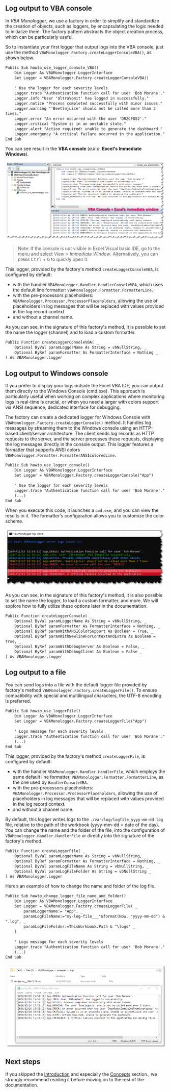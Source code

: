 ## Log output to VBA console

In *VBA Monologger*, we use a factory in order to simplify and standardize the creation of objects, such as loggers, by encapsulating the logic needed to initialize them. The factory pattern abstracts the object creation process, which can be particularly useful. 

So to instantiate your first logger that output logs into the VBA console, just use the method `VBAMonologger.Factory.createLoggerConsoleVBA()`, as shown below. 

```vbscript
Public Sub howto_use_logger_console_VBA()
    Dim Logger As VBAMonologger.LoggerInterface
    Set Logger = VBAMonologger.Factory.createLoggerConsoleVBA()
    
    ' Use the logger for each severity levels
    Logger.trace "Authentication function call for user 'Bob Morane'." 
    Logger.info "User 'UltraVomit' has logged in successfully."
    Logger.notice "Process completed successfully with minor issues."
    Logger.warning "'Beetlejuice' should not be called more than 3 times."
    Logger.error "An error occurred with the user 'DRZCFOS2'."
    Logger.critical "System is in an unstable state."
    Logger.alert "Action required: unable to generate the dashboard."
    Logger.emergency "A critical failure occurred in the application."
End Sub
```

You can see result in the **VBA console** (*a.k.a.* **Excel's Immediate Windows**).

![VBAMonologger-output-VBAConsole.png](VBAMonologger-output-VBAConsole.png)

> Note: If the console is not visible in Excel Visual basic IDE, go to the menu and select *View > Immediate Window*. Alternatively, you can press <kbd>Ctrl</kbd> + <kbd>G</kbd> to quickly open it.

This logger, provided by the factory's method `createLoggerConsoleVBA`, is configured by default: 

- with the handler `VBAMonologger.Handler.HandlerConsoleVBA`, which uses the default line formatter: `VBAMonologger.Formatter.FormatterLine`.
- with the pre-processors placeholders: `VBAMonologger.Processor.ProcessorPlaceholders`, allowing the use of placeholders in log messages that will be replaced with values provided in the log record context.
- and without a channel name. 

As you can see, in the signature of this factory's method, it is possible to set the name the logger (channel) and to load a custom formatter.

```vbscript title='VBAMonologger.Factroy.createLoggerConsoleVBA()' 
Public Function createLoggerConsoleVBA( _
    Optional ByVal paramLoggerName As String = vbNullString, _
    Optional ByRef paramFormatter As FormatterInterface = Nothing _
) As VBAMonologger.Logger
```


## Log output to Windows console

If you prefer to display your logs outside the Excel VBA IDE, you can output them directly to the Windows Console (cmd.exe). This approach is particularly useful when working on complex applications where monitoring logs in real-time is crucial, or when you need a larger with colors support via ANSI sequence, dedicated interface for debugging. 

The factory can create a dedicated logger for Windows Console with `VBAMonologger.Factory.createLoggerConsole()` method. It handles log messages by streaming them to the Windows console using an HTTP-based client/server architecture. The client sends log records as HTTP requests to the server, and the server processes these requests, displaying the log messages directly in the console output. This logger features a formatter that supports ANSI colors `VBAMonologger.Formatter.FormatterANSIcoloredLine`.

```vbscript
Public Sub howto_use_logger_console()
    Dim Logger As VBAMonologger.LoggerInterface
    Set Logger = VBAMonologger.Factory.createLoggerConsole("App")

    ' Use the logger for each severity levels
    Logger.trace "Authentication function call for user 'Bob Morane'." 
    (...)
End Sub    
```

When you execute this code, it launches a `cmd.exe`, and you can view the results in it. The formatter's configuration allows you to customize the color scheme.

![VBAMonologger-output-WindowsConsole.png](VBAMonologger-output-WindowsConsole.png)

As you can see, in the signature of this factory's method, it is also possible to set the name the logger, to load a custom formatter, and more. We will explore how to fully utilize these options later in the documentation.

```vbscript
Public Function createLoggerConsole( _
    Optional ByVal paramLoggerName As String = vbNullString, _
    Optional ByRef paramFormatter As FormatterInterface = Nothing, _
    Optional ByRef paramWithANSIColorSupport As Boolean = True, _
    Optional ByRef paramWithNewlineForContextAndExtra As Boolean = True, _
    Optional ByRef paramWithDebugServer As Boolean = False, _
    Optional ByRef paramWithDebugClient As Boolean = False _
) As VBAMonologger.Logger
```


## Log output to a file

You can send logs into a file with the default logger file provided by factory's method `VBAMonologger.Factory.createLoggerFile()`. To ensure compatibility with special and multilingual characters, the UTF-8 encoding is preferred.

```vbscript
Public Sub howto_use_loggerFile()
    Dim Logger As VBAMonologger.LoggerInterface
    Set Logger = VBAMonologger.Factory.createLoggerFile("App")
    
    ' Logs message for each severity levels
    Logger.trace "Authentication function call for user 'Bob Morane'."
    (...)
End Sub
```
This logger, provided by the factory's method `createLoggerFile`, is configured by default:

- with the handler `VBAMonologger.Handler.HandlerFile`, which employs the same default line formatter, `VBAMonologger.Formatter.FormatterLine`, as the one used by `HandlerConsoleVBA`.
- with the pre-processors placeholders: `VBAMonologger.Processor.ProcessorPlaceholders`, allowing the use of placeholders in log messages that will be replaced with values provided in the log record context.
- and without a channel name. 

By default, this logger writes logs to the `./var/log/logfile_yyyy-mm-dd.log` file, relative to the path of the workbook (yyyy-mm-dd = date of the day). You can change the name and the folder of the file, into the configuration of `VBAMonologger.Handler.HandlerFile` or directly into the signature of the factory's method.

```vbscript
Public Function createLoggerFile( _
    Optional ByVal paramLoggerName As String = vbNullString, _
    Optional ByRef paramFormatter As FormatterInterface = Nothing, _
    Optional ByVal paramLogFileName As String = vbNullString, _
    Optional ByVal paramLogFileFolder As String = vbNullString _
) As VBAMonologger.Logger
```

Here’s an example of how to change the name and folder of the log file.

```vbscript
Public Sub howto_change_logger_file_name_and_folder()
    Dim Logger As VBAMonologger.LoggerInterface
    Set Logger = VBAMonologger.Factory.createLoggerFile( _ 
        paramLoggerName:= "App", _
        paramLogFileName:="my-log-file___"&format(Now, "yyyy-mm-dd") & ".log", _
        paramLogFileFolder:=ThisWorkbook.Path & "\logs" _        
    )
    
    ' Logs message for each severity levels
    Logger.trace "Authentication function call for user 'Bob Morane'."
    (...)
End Sub
```

![VBAMonologger-output-File.png](VBAMonologger-output-File.png)


## Next steps

If you skipped the [Introduction](./introduction.md) and especially the [Concepts](./introduction.md#concepts) section., we strongly recommend reading it before moving on to the rest of the documentation.